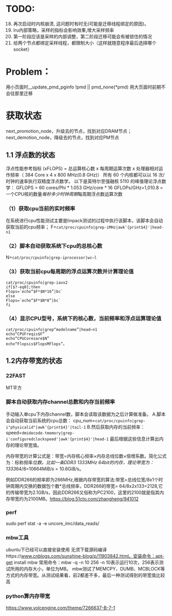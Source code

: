# TODO:
18. 再次启动时内核崩溃, 这问题时有时无(可能是迁移线程绑定的原因)。
20. lru内部策略，采样的指标会影响效果,增大采样频率
21. 第一阶段应该是采样的内部调整，第二阶段迁移可能会有被锁住的情况
22. 给两个节点都绑定采样线程，都限制大小（这样就随意程序最后选择哪个socket）

# Problem：
用小页面时__update_pmd_pginfo !pmd || pmd_none(*pmd)
用大页面时前期不会往那里迁移


# 获取状态
next_promotion_node，升级去的节点，找到对应DRAM节点；
next_demotion_node，降级去的节点，找到对应PM节点
## 1.1 浮点数的状态
浮点性能参考指标 (xFLOPS) = 总运算核心数 x 每周期运算次数 x 处理器相对运作频率（ 384 Core x 4 x 800 MHz(0.8 GHz)）
所有 60 个内核都可以以 16 次/时钟的速率执行双精度浮点数学。
以下是英特尔至强融核 5110 的峰值理论浮点数学：
GFLOPS = 60 cores/Phi * 1.053 GHz/core * 16 GFLOPs/GHz=1,010.8 = 一个CPU核的数量*每秒多少时钟周期*每周期浮点数运算次数

### （1）获取cpu当前的实时频率
在系统进行cpu性能测试主要是linpack测试的过程中执行该脚本，该脚本会自动获取当前的cpu频率；
F=`cat/proc/cpuinfo|grep-iMHz|awk'{print$4}'|head-n1`
### （2）脚本自动获取系统下cpu的总核心数
N=`cat/proc/cpuinfo|grep-iprocessor|wc–l`
### （3）获取当前cpu每周期的浮点运算次数并计算理论值
```
cat/proc/cpuinfo|grep-iavx2
if[$?-eq0];then
Flops=`echo“$F*$N*16”|bc`
else
Flops=`echo“$F*$N*8”|bc`
fi
```
### （4）显示CPU型号，系统下的核心数，当前频率和浮点运算理论值
```
cat/proc/cpuinfo|grep“modelname”|head–n1
echo“CPUFreqis$F”
echo“CPUCoresare$N”
echo“Flopsis$FlopsMFlops”。
```

## 1.2内存带宽的状态
### 22FAST 
MT平方

### 脚本自动获取内存channel总数和内存当前频率
手动输入单cpu下内存channel数，脚本会读取该数据为之后计算做准备。
A.脚本会自动获取当前系统的cpu总数：
cpu_num=`cat/proc/cpuinfo|grep-i"physicalid"|awk'{print$4}'|tail-1`
B.然后获取内存的当前频率：
speed=`dmidecode-tmemory|grep-i'configuredclockspeed'|awk'{print$4}'|head-1`
最后根据这些信息计算出内存的理论带宽值。

内存带宽的计算公式是：带宽=内存核心频率×内存总线位数×倍增系数。简化公式为：标称频率*位数。比如一条DDR3 1333MHz 64bit的内存，理论带宽为：1333*64/8=10664MiB/s = 10.6GiB/s。

例如DDR266的频率即为266MHz,根据内存带宽的算法:带宽=总线位宽/8x1个时钟周期内交换的数据包个数*总线频率，DDR266的带宽= 64/8x2x133=2128,它的传输带宽为2.1GB/s，因此DDR266又俗称为PC2100，这里的2100就是指其内存带宽约为2100MB。https://blog.51cto.com/zhangheng/941012

### perf
sudo perf stat -a -e uncore_imc/data_reads/

### mbw工具
ubuntu下已经可以直接安装使用
无须下载源码编译https://www.cnblogs.com/sunshine-blog/p/11903842.html。安装命令：apt-get install mbw
常用命令：mbw -q -n 10 256
-n 10表示运行10次，256表示测试所用的内存大小，单位为MB。
mbw测试了MEMCPY、DUMB、MCBLOCK等方式的内存带宽。从测试结果看，前2都差不多，最后一种测试得到的带宽值比较高

### python算内存带宽
https://www.volcengine.com/theme/7266637-B-7-1
